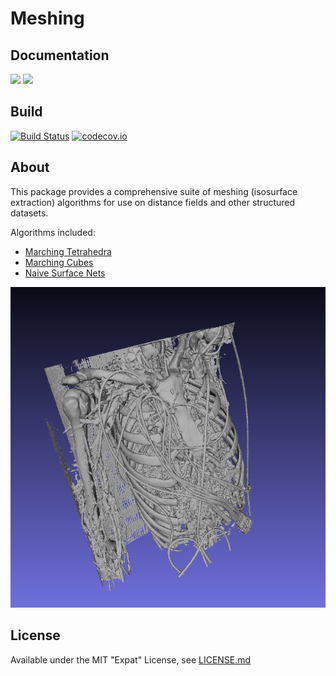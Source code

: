 # Meshing

## Documentation
[![](https://img.shields.io/badge/docs-stable-blue.svg)](https://JuliaGeometry.github.io/Meshing.jl/stable)
[![](https://img.shields.io/badge/docs-dev-blue.svg)](https://JuliaGeometry.github.io/Meshing.jl/dev)

## Build
[![Build Status](https://travis-ci.org/JuliaGeometry/Meshing.jl.svg)](https://travis-ci.org/JuliaGeometry/Meshing.jl)
[![codecov.io](http://codecov.io/github/JuliaGeometry/Meshing.jl/coverage.svg?branch=master)](http://codecov.io/github/JuliaGeometry/Meshing.jl?branch=master)

## About
This package provides a comprehensive suite of meshing (isosurface extraction) algorithms for use on distance fields and other structured datasets.

Algorithms included:
* [Marching Tetrahedra](https://en.wikipedia.org/wiki/Marching_tetrahedra)
* [Marching Cubes](https://en.wikipedia.org/wiki/Marching_cubes)
* [Naive Surface Nets](https://0fps.net/2012/07/12/smooth-voxel-terrain-part-2/)

![CTA Cardio Image](https://raw.githubusercontent.com/JuliaGeometry/Meshing.jl/master/docs/src/img/ctacardio.png)

## License

Available under the MIT "Expat" License, see [LICENSE.md](./LICENSE.md)
